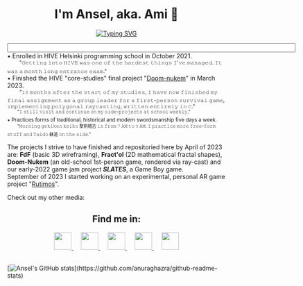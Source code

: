 <!-- well, i doubt no one's ever finding this message ☕
--> 
<div align="center">
<h1 align="center">I'm Ansel, aka. Ami 🌱</h1>
<a href="https://git.io/typing-svg"><img src="https://readme-typing-svg.herokuapp.com?font=Fira+Code&size=16&duration=2000&pause=1500&color=F7D33D&width=435&lines=A+fencing+instructor+turned+software+dev.;Teaches+sword+by+day%2C+practices+code+by+night;See+more+at+http%3A%2F%2Fanselnettl.es%2F" alt="Typing SVG" /></a>

<div align="left"><p><input size="80">
• Enrolled in HIVE Helsinki programming school in October 2021.<br> 
  &emsp;&emsp;<sup>"𝙶𝚎𝚝𝚝𝚒𝚗𝚐 𝚒𝚗𝚝𝚘 𝙷𝙸𝚅𝙴 𝚠𝚊𝚜 𝚘𝚗𝚎 𝚘𝚏 𝚝𝚑𝚎 𝚑𝚊𝚛𝚍𝚎𝚜𝚝 𝚝𝚑𝚒𝚗𝚐𝚜 𝙸'𝚟𝚎 𝚖𝚊𝚗𝚊𝚐𝚎𝚍. 𝙸𝚝 𝚠𝚊𝚜 𝚊 𝚖𝚘𝚗𝚝𝚑 𝚕𝚘𝚗𝚐 𝚎𝚗𝚝𝚛𝚊𝚗𝚌𝚎 𝚎𝚡𝚊𝚖."</sup><br>
• Finished the HIVE "core-studies" final project "<a href="https://github.com/anselnettles/doom-nukem">Doom-nukem</a>" in March 2023.<br> 
  &emsp;&emsp;<sup>"𝟷𝟼 𝚖𝚘𝚗𝚝𝚑𝚜 𝚊𝚏𝚝𝚎𝚛 𝚝𝚑𝚎 𝚜𝚝𝚊𝚛𝚝 𝚘𝚏 𝚖𝚢 𝚜𝚝𝚞𝚍𝚒𝚎𝚜, 𝙸 𝚑𝚊𝚟𝚎 𝚗𝚘𝚠 𝚏𝚒𝚗𝚒𝚜𝚑𝚎𝚍 𝚖𝚢 𝚏𝚒𝚗𝚊𝚕 𝚊𝚜𝚜𝚒𝚐𝚗𝚖𝚎𝚗𝚝 𝚊𝚜 𝚊 𝚐𝚛𝚘𝚞𝚙 𝚕𝚎𝚊𝚍𝚎𝚛 𝚏𝚘𝚛 𝚊 𝚏𝚒𝚛𝚜𝚝-𝚙𝚎𝚛𝚜𝚘𝚗 𝚜𝚞𝚛𝚟𝚒𝚟𝚊𝚕 𝚐𝚊𝚖𝚎, 𝚒𝚖𝚙𝚕𝚎𝚖𝚎𝚗𝚝𝚒𝚗𝚐 𝚙𝚘𝚕𝚢𝚐𝚘𝚗𝚊𝚕 𝚛𝚊𝚢𝚌𝚊𝚜𝚝𝚒𝚗𝚐, 𝚠𝚛𝚒𝚝𝚝𝚎𝚗 𝚎𝚗𝚝𝚒𝚛𝚎𝚕𝚢 𝚒𝚗 𝙲."<br> 
  &emsp;&emsp;<sup>"𝙸 𝚜𝚝𝚒𝚕𝚕 𝚟𝚒𝚜𝚒𝚝 𝚊𝚗𝚍 𝚌𝚘𝚗𝚝𝚒𝚗𝚞𝚎 𝚘𝚗 𝚖𝚢 𝚜𝚒𝚍𝚎-𝚙𝚛𝚘𝚓𝚎𝚌𝚝𝚜 𝚊𝚝 𝚜𝚌𝚑𝚘𝚘𝚕 𝚠𝚎𝚎𝚔𝚕𝚢."</sup><br>
• Practices forms of traditional, historical and modern swordsmanship five days a week.<br> 
  &emsp;&emsp;<sup>"𝙼𝚘𝚛𝚗𝚒𝚗𝚐 𝚐𝚎𝚔𝚒𝚔𝚎𝚗 𝚔𝚎𝚒𝚔𝚘 撃剣稽古 𝚒𝚜 𝚏𝚛𝚘𝚖 𝟽 𝙰𝙼 𝚝𝚘 𝟿 𝙰𝙼. 𝙸 𝚙𝚛𝚊𝚌𝚝𝚒𝚌𝚎 𝚖𝚘𝚛𝚎 𝚏𝚛𝚎𝚎-𝚏𝚘𝚛𝚖 𝚜𝚝𝚞𝚏𝚏 𝚊𝚗𝚍 𝚃𝚊𝚒𝚍𝚘 躰道 𝚘𝚗 𝚝𝚑𝚎 𝚜𝚒𝚍𝚎."</sup><br></input></p>

The projects I strive to have finished and repositoried here by April of 2023 are: 
<b>FdF</b> (basic 3D wireframing), <b>Fract'ol</b> (2D mathematical fractal shapes), <b>Doom-Nukem</b> (an old-school 1st-person game, rendered via ray-cast) and our early-2022 game jam project <i><b>SLATES</b></i>, a Game Boy game.<br> 
September of 2023 I started working on an experimental, personal AR game project "<a href="https://github.com/anselnettles/rutimos">Rutimos</a>".

Check out my other media:

<div align="center">  
<h2>Find me in:</h2>
<a href="https://www.linkedin.com/in/anselnettles/">
<img src="https://cdn-icons-png.flaticon.com/512/1384/1384171.png" height="40px" width="40px"/>
  </a>&emsp;
  <a href="https://www.twitter.com/anselnettles">
<img src="https://cdn-icons-png.flaticon.com/512/1384/1384174.png" height="40px" width="40px"/>
  </a>&emsp;
  <a href="https://www.instagram.com/ansel.nettles">
<img src="https://cdn-icons-png.flaticon.com/512/1384/1384172.png" height="40px" width="40px"/>
  </a>&emsp;
<a href="mailto:aviholai@student.hive.fi">
<img src="https://cdn-icons-png.flaticon.com/512/747/747828.png" height="40px" width="40px"/>
  </a>&emsp;
  <a href="http://anselnettl.es">
<img src="https://cdn-icons-png.flaticon.com/512/7166/7166224.png" height="40px" width="40px"/>
</a>
</div>
<br>

[![Ansel's GitHub stats](https://github-readme-stats.vercel.app/api?username=anselnettles&count_private=true&show_icons=true&theme=gruvbox&bg_color=0d1117&hide_border=TRUE&include_all_commits&hide=contribs&custom_title=Stats:)](https://github.com/anuraghazra/github-readme-stats)
